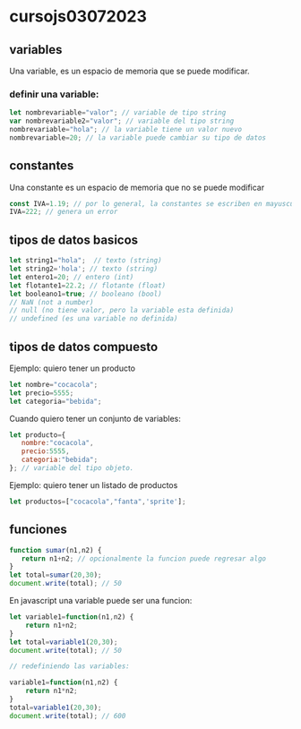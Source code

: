 # cursojs03072023

## variables
Una variable, es un espacio de memoria que se puede modificar.

### definir una variable:
```js
let nombrevariable="valor"; // variable de tipo string
var nombrevariable2="valor"; // variable del tipo string
nombrevariable="hola"; // la variable tiene un valor nuevo
nombrevariable=20; // la variable puede cambiar su tipo de datos
```

## constantes
Una constante es un espacio de memoria que no se puede modificar
```js
const IVA=1.19; // por lo general, la constantes se escriben en mayuscula
IVA=222; // genera un error 
```

## tipos de datos basicos

```js
let string1="hola";  // texto (string)
let string2='hola'; // texto (string)
let entero1=20; // entero (int)
let flotante1=22.2; // flotante (float)
let booleano1=true; // booleano (bool)
// NaN (not a number)
// null (no tiene valor, pero la variable esta definida)
// undefined (es una variable no definida)
```

## tipos de datos compuesto

Ejemplo: quiero tener un producto
```js
let nombre="cocacola";
let precio=5555;
let categoria="bebida";
```
Cuando quiero tener un conjunto de variables:
```js
let producto={
   nombre:"cocacola",
   precio:5555,
   categoria:"bebida";
}; // variable del tipo objeto.
```

Ejemplo: quiero tener un listado de productos

```js
let productos=["cocacola","fanta",'sprite'];
```

## funciones


```js
function sumar(n1,n2) {
   return n1+n2; // opcionalmente la funcion puede regresar algo
}
let total=sumar(20,30);
document.write(total); // 50
```

En javascript una variable puede ser una funcion:
```js
let variable1=function(n1,n2) {
    return n1+n2;
}
let total=variable1(20,30);
document.write(total); // 50

// redefiniendo las variables:

variable1=function(n1,n2) {
    return n1*n2;
}
total=variable1(20,30);
document.write(total); // 600
```


